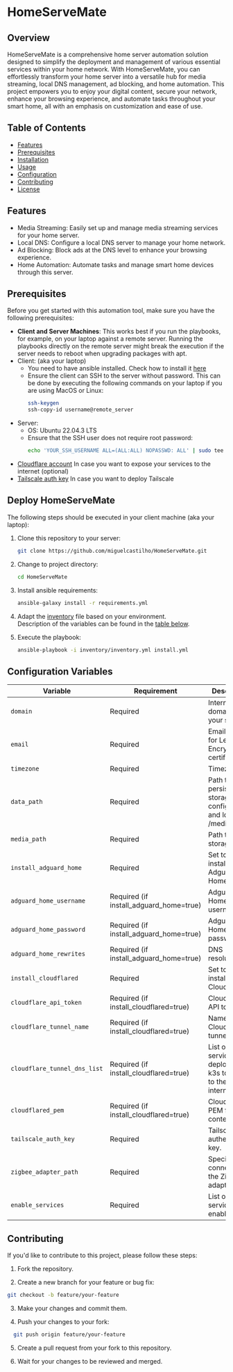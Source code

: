 # HomeServeMate

## Overview

HomeServeMate is a comprehensive home server automation solution designed to simplify the deployment and management of various essential services within your home network.
With HomeServeMate, you can effortlessly transform your home server into a versatile hub for media streaming, local DNS management, ad blocking, and home automation. 
This project empowers you to enjoy your digital content, secure your network, enhance your browsing experience, and automate tasks throughout your smart home, all with an emphasis on customization and ease of use.

## Table of Contents

- [Features](#features)
- [Prerequisites](#prerequisites)
- [Installation](#installation)
- [Usage](#usage)
- [Configuration](#configuration)
- [Contributing](#contributing)
- [License](#license)

## Features

- Media Streaming: Easily set up and manage media streaming services for your home server.
- Local DNS: Configure a local DNS server to manage your home network.
- Ad Blocking: Block ads at the DNS level to enhance your browsing experience.
- Home Automation: Automate tasks and manage smart home devices through this server.

## Prerequisites

Before you get started with this automation tool, make sure you have the following prerequisites:

- **Client and Server Machines**: This works best if you run the playbooks, for example, on your laptop against a remote server. Running the playbooks directly on the remote server might break the execution if the server needs to reboot when upgrading packages with apt.
- Client: (aka your laptop)
  - You need to have ansible installed. Check how to install it [here](https://docs.ansible.com/ansible/latest/installation_guide/intro_installation.html#installing-and-upgrading-ansible-with-pipx)
  - Ensure the client can SSH to the server without password. This can be done by executing the following commands on your laptop if you are using MacOS or Linux:
    ```bash
    ssh-keygen
    ssh-copy-id username@remote_server
    ```
- Server:
  - OS: Ubuntu 22.04.3 LTS
  - Ensure that the SSH user does not require root password:
    ```bash
    echo 'YOUR_SSH_USERNAME ALL=(ALL:ALL) NOPASSWD: ALL' | sudo tee /etc/sudoers.d/YOUR_SSH_USERNAME
    ```
- [Cloudflare account](https://dash.cloudflare.com/sign-up) In case you want to expose your services to the internet (optional)
- [Tailscale auth key](https://tailscale.com/kb/1085/auth-keys/#step-1-generate-an-auth-key) In case you want to deploy Tailscale

## Deploy HomeServeMate

The following steps should be executed in your client machine (aka your laptop):
1. Clone this repository to your server:
   ```bash
   git clone https://github.com/miguelcastilho/HomeServeMate.git
   ```
2. Change to project directory:
   ```bash
   cd HomeServeMate
   ```
2. Install ansible requirements:
   ```bash
   ansible-galaxy install -r requirements.yml
   ```
3. Adapt the [inventory](inventory/inventory.yml) file based on your environment.  
   Description of the variables can be found in the [table below](#configuration-variables).

4. Execute the playbook:
   ```bash
   ansible-playbook -i inventory/inventory.yml install.yml
   ```

## Configuration Variables

| Variable                    | Requirement                    | Description                                       | Default Value              |
|-----------------------------|--------------------------------|---------------------------------------------------|----------------------------|
| `domain`                    | Required                       | Internet domain for your server.                | example.com                |
| `email`                     | Required                       | Email address for Let's Encrypt certificates.   | user@example.com           |
| `timezone`                  | Required                       | Timezone.                                        | Europe/Amsterdam           |
| `data_path`                 | Required                       | Path to persistent storage for configs, DBs, and logs (e.g., /mediabox). | /mediabox |
| `media_path`                | Required                       | Path to media storage.                           | /media/storage            |
| `install_adguard_home`      | Required                       | Set to `true` to install Adguard Home.          | true                      |
| `adguard_home_username`     | Required (if install_adguard_home=true)  | Adguard Home username.             | myusername                |
| `adguard_home_password`     | Required (if install_adguard_home=true)  | Adguard Home password.             | mysecretpassword           |
| `adguard_home_rewrites`   | Required (if install_adguard_home=true)  | DNS resolution. | |
| `install_cloudflared`       | Required                       | Set to `true` to install Cloudflared.           | true                      |
| `cloudflare_api_token`      | Required (if install_cloudflared=true)                      | Cloudflare API token.                            | YOUR_CLOUDFLARE_API_TOKEN |
| `cloudflare_tunnel_name`    | Required (if install_cloudflared=true)                      | Name of the Cloudflared tunnel.                 | my-tunnel                 |
| `cloudflare_tunnel_dns_list`| Required (if install_cloudflared=true)                      | List of services deployed on k3s to expose to the internet. | [ {"name": "service1", "port": 8080}, {"name": "service2", "port": 9000} ] |
| `cloudflared_pem`           | Required (if install_cloudflared=true)                      | Cloudflared PEM file content.                   | -----BEGIN CERTIFICATE-----\n...  |
| `tailscale_auth_key`        | Required                       | Tailscale authentication key.                   | my-tailscale-auth-key     |
| `zigbee_adapter_path`       | Required                       | Specify the connection to the Zigbee adapter.  | /dev/ttyUSB0              |
| `enable_services`           | Required                       | List of services to enable.                     | [ "duplicati", "mqtt", "homeassistant" ] |


## Contributing
If you'd like to contribute to this project, please follow these steps:

1. Fork the repository.

2. Create a new branch for your feature or bug fix:

  ```bash
  git checkout -b feature/your-feature
  ```

3. Make your changes and commit them.

4. Push your changes to your fork:

  ```bash
    git push origin feature/your-feature
  ```

5. Create a pull request from your fork to this repository.

6. Wait for your changes to be reviewed and merged.


